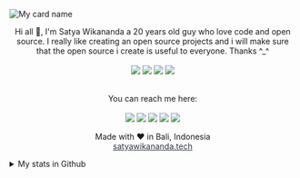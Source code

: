 ![My card name](https://cardivo.vercel.app/api?name=Satya%20Wikananda&description=Hi,%20i%27m%20a%20front%20end%20web%20developer%20and%20i%27m%2020%20y.o.%20Nice%20to%20meet%20you%20%F0%9F%91%8B&image=https://pbs.twimg.com/profile_images/1354567581198245890/93_mzNG5_400x400.jpg&backgroundColor=%23ecf0f1&instagram=satyawikananda&linkedin=I%20Gusti%20Ngurah%20Satya%20%20Wikananda&github=satyawikananda&twitter=satya_wikananda&pattern=leaf&colorPattern=%23eaeaea)

<div align="center">
  Hi all 👋, I'm Satya Wikananda a 20 years old guy who love code and open source. I really like creating an open source projects and i will make sure that the open source i create is useful to everyone. Thanks ^_^
  <br><br>
  <img src="https://img.shields.io/badge/javascript%20-%23323330.svg?&style=for-the-badge&logo=javascript&logoColor=%23F7DF1E"/>
  <img src="https://img.shields.io/badge/typescript%20-%23007ACC.svg?&style=for-the-badge&logo=typescript&logoColor=white"/>
  <img src="https://img.shields.io/badge/vue%20js-%2342b883svg?&style=for-the-badge&logo=vue.js&logoColor=white"/>
  <img src="https://img.shields.io/badge/nuxt%20js-%2300C58E?&style=for-the-badge&logo=nuxt.js&logoColor=white"/>
  <br><br>

  You can reach me here:<br><br>
  <a href="mailto:satyawikananda456@gmail.com" style="text-decoration: none;">
    <img src="https://img.shields.io/badge/email%20me%20here-%23EA4335?&style=for-the-badge&logo=gmail&logoColor=white"/>
  </a>
  <a href="https://t.me/satyawikananda" style="text-decoration: none;">
    <img src="https://img.shields.io/badge/telegram-%2326A5E4?&style=for-the-badge&logo=telegram&logoColor=white"/>
  </a>
  <a href="http://line.me/ti/p/~satyawikananda234" style="text-decoration: none;">
    <img src="https://img.shields.io/badge/line-%2300C300?&style=for-the-badge&logo=line&logoColor=white"/>
  </a>
  <a href="https://twitter.com/satya_wikananda" style="text-decoration: none;">
    <img src="https://img.shields.io/badge/twitter-%231DA1F2?&style=for-the-badge&logo=twitter&logoColor=white"/>
  </a>
  <a href="https://instagram.com/satyawikananda" style="text-decoration: none;">
    <img src="https://img.shields.io/badge/instagram-%23E4405F?&style=for-the-badge&logo=instagram&logoColor=white"/>
  </a>

  Made with ♥ in Bali, Indonesia
  <br>
  <a href="https://satyawikananda.tech" style="color: #2E3440;">satyawikananda.tech</a>
</div>


<details>
  <summary>My stats in Github</summary>
  <img src="https://github-readme-stats.vercel.app/api?username=satyawikananda&show_icons=true">
  <img src="https://github-profile-trophy.vercel.app/?username=satyawikananda">
</details>
